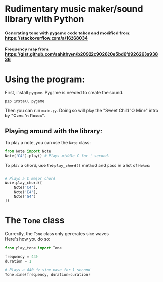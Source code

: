 # Rudimentary music maker/sound library with Python

#### Generating tone with pygame code taken and modified from: https://stackoverflow.com/a/16268034
#### Frequency map from: https://gist.github.com/sahithyen/b20922c902620e5bd6fd926263a93836


# Using the program:

First, install `pygame`. Pygame is needed to create the sound.  
```
pip install pygame
```

Then you can run `main.py`. Doing so will play the "Sweet Child 'O Mine" intro by "Guns 'n Roses".  

## Playing around with the library:

To play a note, you can use the `Note` class:
```python
from Note import Note
Note('C4').play() # Plays middle C for 1 second.
```

To play a chord, use the `play_chord()` method and pass in a list of `Note`s:

```python

# Plays a C major chord
Note.play_chord([
    Note('C4'),
    Note('E4'),
    Note('G4')
])
```

# The `Tone` class
Currently, the `Tone` class only generates sine waves.  
Here's how you do so:
```python
from play_tone import Tone

frequency = 440
duration = 1

# Plays a 440 Hz sine wave for 1 second.
Tone.sine(frequency, duration=duration)
```